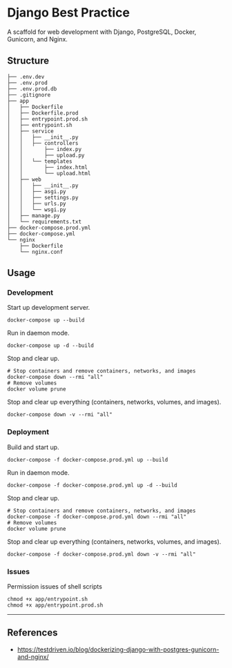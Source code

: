 # Django Best Practice

A scaffold for web development with Django, PostgreSQL, Docker, Gunicorn, and Nginx.

## Structure

~~~
├── .env.dev
├── .env.prod
├── .env.prod.db
├── .gitignore
├── app
│   ├── Dockerfile
│   ├── Dockerfile.prod
│   ├── entrypoint.prod.sh
│   ├── entrypoint.sh
│   ├── service
│   │   ├── __init__.py
│   │   ├── controllers
│   │       ├── index.py
│   │       ├── upload.py
│   │   └── templates
│   │       ├── index.html
│   │       └── upload.html
│   ├── web
│   │   ├── __init__.py
│   │   ├── asgi.py
│   │   ├── settings.py
│   │   ├── urls.py
│   │   └── wsgi.py
│   ├── manage.py
│   └── requirements.txt
├── docker-compose.prod.yml
├── docker-compose.yml
└── nginx
    ├── Dockerfile
    └── nginx.conf
~~~

## Usage

### Development

Start up development server.

```shell
docker-compose up --build
```

Run in daemon mode.

```shell
docker-compose up -d --build
```

Stop and clear up.

```shell
# Stop containers and remove containers, networks, and images
docker-compose down --rmi "all"
# Remove volumes
docker volume prune
```

Stop and clear up everything (containers, networks, volumes, and images).

```shell
docker-compose down -v --rmi "all"
```

### Deployment

Build and start up.

```shell
docker-compose -f docker-compose.prod.yml up --build
```

Run in daemon mode.

```shell
docker-compose -f docker-compose.prod.yml up -d --build
```

Stop and clear up.

```shell
# Stop containers and remove containers, networks, and images
docker-compose -f docker-compose.prod.yml down --rmi "all"
# Remove volumes
docker volume prune
```

Stop and clear up everything (containers, networks, volumes, and images).

```shell
docker-compose -f docker-compose.prod.yml down -v --rmi "all"
```

### Issues

Permission issues of shell scripts

```shell
chmod +x app/entrypoint.sh
chmod +x app/entrypoint.prod.sh
```

---

## References

- https://testdriven.io/blog/dockerizing-django-with-postgres-gunicorn-and-nginx/
